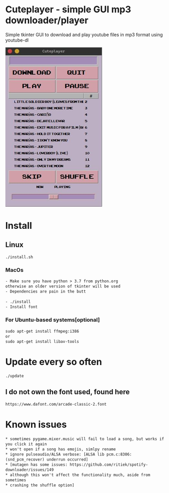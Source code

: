 # Cuteplayer - simple GUI mp3 downloader/player

Simple tkinter GUI to download and play youtube files in mp3 format using youtube-dl

![GUI interface](https://github.com/lustered/cuteplayer/blob/master/pics/master.jpeg)

# Install

## Linux

    ./install.sh

### MacOs

    - Make sure you have python > 3.7 from python.org
    otherwise an older version of tkinter will be used
    - Dependencies are pain in the butt

    - ./install
    - Install font

### For Ubuntu-based systems[optional]

    sudo apt-get install ffmpeg:i386
    or
    sudo apt-get install libav-tools

# Update every so often

    ./update

## I do not own the font used, found here

    https://www.dafont.com/arcade-classic-2.font

# Known issues

    * sometimes pygame.mixer.music will fail to load a song, but works if you click it again
    * won't open if a song has emojis, simlpy rename
    * ignore pulseaudio/ALSA verbose: [ALSA lib pcm.c:8306:(snd_pcm_recover) underrun occurred]
    * [mutagen has some issues: https://github.com/ritiek/spotify-downloader/issues/149
    * although this won't affect the functionality much, aside from sometimes
    * crashing the shuffle option]
